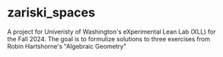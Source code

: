 # zariski_spaces

A project for Univeristy of Washington's eXperimental Lean Lab (XLL) for the Fall 2024. The goal is to formulize solutions to three exercises from Robin Hartshorne's "Algebraic Geometry"